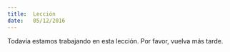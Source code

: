 ```yaml
---
title:  Lección
date:   05/12/2016
---
```


Todavía estamos trabajando en esta lección. Por favor, vuelva más tarde.